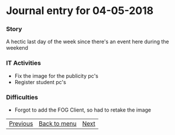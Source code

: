 # Journal entry for 04-05-2018

### Story

A hectic last day of the week since there's an event here during the weekend

### IT Activities

- Fix the image for the publicity pc's
- Register student pc's

### Difficulties

- Forgot to add the FOG Client, so had to retake the image

<table><tr><td><a href="03-05.html">Previous</a></td><td><a href="../">Back to menu</a></td><td><a href="07-05.html">Next</a></td></tr></table>
